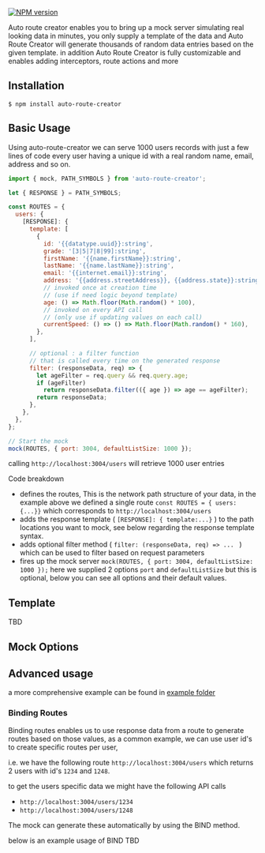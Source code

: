 [![NPM version][npm-image]][npm-url]

Auto route creator enables you to bring up a mock server simulating real looking data in minutes, you only supply a template of the data and Auto Route Creator will generate thousands of random data entries based on the given template. in addition Auto Route Creator is fully customizable and enables adding interceptors, route actions and more

## Installation

```
$ npm install auto-route-creator
```

## Basic Usage

Using auto-route-creator we can serve 1000 users records with just a few lines of code
every user having a unique id with a real random name, email, address and so on.

```javascript
import { mock, PATH_SYMBOLS } from 'auto-route-creator';

let { RESPONSE } = PATH_SYMBOLS;

const ROUTES = {
  users: {
    [RESPONSE]: {
      template: [
        {
          id: '{{datatype.uuid}}:string',
          grade: '[3|5|7|8|99]:string',
          firstName: '{{name.firstName}}:string',
          lastName: '{{name.lastName}}:string',
          email: '{{internet.email}}:string',
          address: '{{address.streetAddress}}, {{address.state}}:string',
          // invoked once at creation time
          // (use if need logic beyond template)
          age: () => Math.floor(Math.random() * 100),
          // invoked on every API call
          // (only use if updating values on each call)
          currentSpeed: () => () => Math.floor(Math.random() * 160),
        },
      ],

      // optional : a filter function
      // that is called every time on the generated response
      filter: (responseData, req) => {
        let ageFilter = req.query && req.query.age;
        if (ageFilter)
          return responseData.filter(({ age }) => age == ageFilter);
        return responseData;
      },
    },
  },
};

// Start the mock
mock(ROUTES, { port: 3004, defaultListSize: 1000 });
```

calling `http://localhost:3004/users` will retrieve 1000 user entries

Code breakdown

- defines the routes, This is the network path structure of your data, in the example above we defined a single route `const ROUTES = { users: {...}}`
  which corresponds to `http://localhost:3004/users`
- adds the response template ( `[RESPONSE]: {
  template:...}` ) to the path locations you want to mock, see below regarding the response template syntax.
- adds optional filter method ( `filter: (responseData, req) => ... ` ) which can be used to filter based on request parameters
- fires up the mock server `mock(ROUTES, { port: 3004, defaultListSize: 1000 });` here we supplied 2 options `port` and `defaultListSize` but this is optional, below you can see all options and their default values.

## Template

TBD

## Mock Options

## Advanced usage

a more comprehensive example can be found in [example folder](https://github.com/mikehn/autoRouteJs/tree/master/example)

### Binding Routes

Binding routes enables us to use response data from a route to generate routes based on those values,
as a common example, we can use user id's to create specific routes per user,

i.e. we have the following route `http://localhost:3004/users` which returns 2 users with id's `1234` and `1248`.

to get the users specific data we might have the following API calls

- `http://localhost:3004/users/1234`
- `http://localhost:3004/users/1248`

The mock can generate these automatically by using the BIND method.

below is an example usage of BIND
TBD

[npm-image]: https://img.shields.io/npm/v/auto-route-creator.svg?style=flat-square
[npm-url]: https://npmjs.org/package/auto-route-creator
